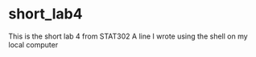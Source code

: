 # short_lab4
This is the short lab 4 from STAT302
A line I wrote using the shell on my local computer
